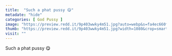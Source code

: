 ```yaml
---
title:  "Such a phat pussy 😋"
metadate: "hide"
categories: [ God Pussy ]
image: "https://preview.redd.it/9p403wwky4m51.jpg?auto=webp&s=fa4ec660f902f95056bc7f1ac5ac8d6f3bf1fc7e"
thumb: "https://preview.redd.it/9p403wwky4m51.jpg?width=1080&crop=smart&auto=webp&s=c3510079a828abee8e5ad8af4f793bf07e59642b"
visit: ""
---
```

Such a phat pussy 😋
